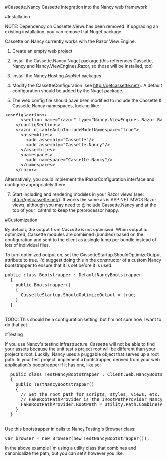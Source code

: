 #Cassette.Nancy
Cassette integration into the Nancy web framework

#Installation

NOTE: Dependency on Cassette.Views has been removed.  If upgrading an existing installation, you can remove that Nuget package.

Cassette on Nancy currently works with the Razor View Engine.

1. Create an empty web project

2. Install the Cassette.Nancy Nuget package (this references Cassette, Nancy and Nancy.ViewEngines.Razor, so those will be installed, too)

4. Install the  Nancy.Hosting.AspNet packages

5. Modify the CassetteConfiguration (see http://getcassette.net/).  A default configuration should be added by the Nuget package.

6. The web.config file should have been modified to include the Cassette & Cassette.Nancy namespaces, looking like:

  <pre>&lt;configSections&gt;
      &lt;section name="razor" type="Nancy.ViewEngines.Razor.RazorConfigurationSection, Nancy.ViewEngines.Razor"/&gt;
    &lt;/configSections&gt;
    &lt;razor disableAutoIncludeModelNamespace="true"&gt;
      &lt;assemblies&gt;
        &lt;add assembly="Cassette"/&gt;
        &lt;add assembly="Cassette.Nancy"/&gt;
      &lt;/assemblies&gt;
      &lt;namespaces&gt;
        &lt;add namespace="Cassette.Nancy"/&gt;
      &lt;/namespaces&gt;
    &lt;/razor&gt;</pre>
    
  Alternatively, you could implement the IRazorConfiguration interface and configure appropriately there.
  
7. Start including and rendering modules in your Razor views (see: http://getcassette.net/).  It works the same as is ASP.NET MVC3 Razor views, although you may need to @include Cassette.Nancy and at the top of your .cshtml to keep the preprocessor happy.

#Customization

By default, the output from Cassette is not optimized.  When output is optimized, Cassette modules are combined (bundled) based on the configuration and sent to the client as a single lump per bundle instead of lots of individual files.

To turn optimized output on, set the CassetteStartup.ShouldOptimizeOutput attribute to true.  I'd suggest doing this in the constructor of a custom Nancy bootstrapper to ensure that it is set before it is used:

  <pre>public class Bootstrapper : DefaultNancyBootstrapper
  {
    public Bootstrapper()
    {
      CassetteStartup.ShouldOptimizeOutput = true;
    }
  } 
  </pre>

TODO: This should be a configuration setting, but I'm not sure how I want to do that yet.

#Testing

If you use Nancy's testing infrastructure, Cassette will not be able to find your assets because the unit test's project root will be different than your project's root.  Luckily, Nancy uses a pluggable object that serves up a root path.  In your test project, implement a bootstrapper, derived from your web application's bootstrapper if it has one, like so:

  <pre>
  public class TestNancyBootstrapper : Client.Web.NancyBootstrapper 
  {
    public TestNancyBootstrapper()
    {
      // Set the root path for scripts, styles, views, etc. 
      // FakeRootPathProvider is the IRootPathProvider Nancy uses when it is running in test mode
      FakeRootPathProvider.RootPath = Utility.Path.Combine(AppDomain.CurrentDomain.BaseDirectory, @"..\..\..\Client.Web");
    }
  }
  </pre>
  
  Use this bootstrapper in calls to Nancy.Testing's Browser class:
  
  <pre>var browser = new Browser(new TestNancyBootstrapper());</pre>
  
  In the above example I'm using a utility class that combines and canonicalize the path, but you can set it however you like.
  
  
